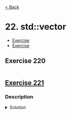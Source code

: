 [< Back](README.md)

# 22. std::vector

* [Exercise ](#exercise-220)
* [Exercise ](#exercise-221)

## Exercise 220

```cpp

```

## [Exercise 221][1]
### Description

<details>
   <summary>Solution</summary>

```cpp

```
</details>

[1]: 22_exercises.cpp
